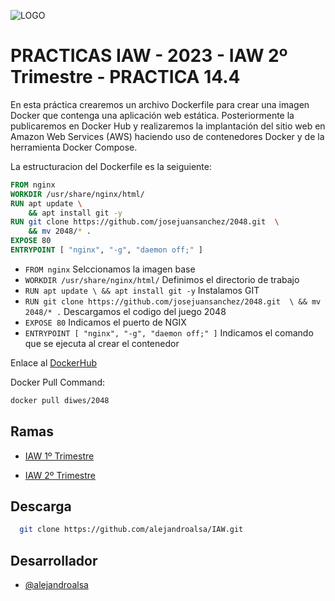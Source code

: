 ![LOGO](https://user-images.githubusercontent.com/67869168/221359506-18643ddb-b786-4f64-8ada-f6e0b25f744d.svg)


# PRACTICAS IAW - 2023 - IAW 2º Trimestre - PRACTICA 14.4

En esta práctica crearemos un archivo Dockerfile para crear una imagen Docker que contenga una aplicación web estática. Posteriormente la publicaremos en Docker Hub y realizaremos la implantación del sitio web en Amazon Web Services (AWS) haciendo uso de contenedores Docker y de la herramienta Docker Compose.

La estructuracion del Dockerfile es la seiguiente:

```dockerfile
FROM nginx
WORKDIR /usr/share/nginx/html/
RUN apt update \
    && apt install git -y
RUN git clone https://github.com/josejuansanchez/2048.git  \
    && mv 2048/* .
EXPOSE 80
ENTRYPOINT [ "nginx", "-g", "daemon off;" ]
```

* `FROM nginx` Selccionamos la imagen base
* `WORKDIR /usr/share/nginx/html/` Definimos el directorio de trabajo
* `RUN apt update \ && apt install git -y` Instalamos GIT
* `RUN git clone https://github.com/josejuansanchez/2048.git  \ && mv 2048/* .` Descargamos el codigo del juego 2048
* `EXPOSE 80` Indicamos el puerto de NGIX
* `ENTRYPOINT [ "nginx", "-g", "daemon off;" ]` Indicamos el comando que se ejecuta al crear el contenedor 

Enlace al [DockerHub](https://hub.docker.com/r/diwes/2048)

Docker Pull Command: 

```bash
docker pull diwes/2048
```

## Ramas

- [IAW 1º Trimestre](https://github.com/alejandroalsa/IAW/tree/IAW-1%C2%BA-Trimestre)

- [IAW 2º Trimestre](https://github.com/alejandroalsa/IAW/tree/IAW-2%C2%BA-Trimestre)


## Descarga

```bash
  git clone https://github.com/alejandroalsa/IAW.git
```
    
## Desarrollador

- [@alejandroalsa](https://www.github.com/alejandroalsa)
